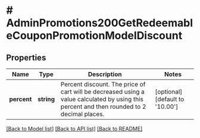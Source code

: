 # # AdminPromotions200GetRedeemableCouponPromotionModelDiscount

## Properties

Name | Type | Description | Notes
------------ | ------------- | ------------- | -------------
**percent** | **string** | Percent discount. The price of cart will be decreased using a value calculated by using this percent and then rounded to 2 decimal places. | [optional] [default to '10.00']

[[Back to Model list]](../../README.md#models) [[Back to API list]](../../README.md#endpoints) [[Back to README]](../../README.md)
